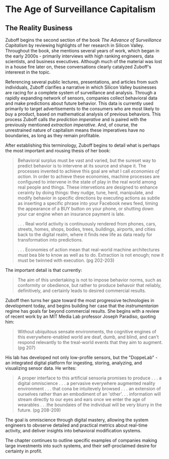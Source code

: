 # The Age of Surveillance Capitalism
## The Reality Business

Zuboff begins the second section of the book *The Advance of Surveillance Capitalism* by reviewing highlights of her research in Silicon Valley. Throughout the book, she mentions several years of work, which began in the early 2000s - primarily interviews with high ranking engineers, data scientists, and business executives. Although much of the material was lost in a house fire later on, these conversations clearly catalyzed Zuboff's intererest in the topic.

Referencing several public lectures, presentations, and articles from such individuals, Zuboff clarifies a narrative in which Silicon Valley businesses are racing for a complete system of surveillance and analysis. Through a rapidly expanding network of sensors, companies collect behavioral data and make predictions about future behavior. This data is currently used primarily to target advertisements to the consumers who are most likely to buy a product, based on mathematical analysis of previous behaviors. This process Zuboff calls *the prediction imperative* and is paired with the previously mentioned *extraction imperative*. And, of course, the unrestrained nature of capitalism means these imperatives have no boundaries, as long as they remain profitable.

After establishing this terminology, Zuboff begins to detail what is perhaps the most important and rousing thesis of her book:

> Behavioral surplus must be vast and varied, but the sureset way to predict behavior is to intervene at its source and shape it. The processes invented to achieve this goal are what I call *economies of action*. In order to achieve these economies, machine processes are configured to intervene in the state of play in the real world among real people and things. These intervetions are designed to enhance cerainty by doing things: they nudge, tune, herd, manipulate, and modify behavior in specific directions by executing actions as subtle as inserting a specific phrase into your Facebook news feed, timing the appearance of a BUY button on your phone, or shutting down your car engine when an insurance payment is late.
>
>. . . Real world activity is continuously rendered from phones, cars, streets, homes, shops, bodies, trees, buildings, airports, and cities back to the digital realm, where it finds new life as data ready for transformation into predictions. 
>
>. . . Economies of action mean that real-world machine architectures must bea ble to know as well as to do. Extraction is not enough; now it must be twinned with execution. (pg 202-203)

The important detail is that currently:
> The aim of this undertaking is not to impose behavior norms, such as conformity or obedience, but rather to produce behavoir that reliably, definitively, and certainly leads to desired commercial results.

Zuboff then turns her gaze toward the most progressive technologies in development today, and begins building her case that the *instrumentarian* regime has goals far beyond commercial results. She begins with a review of recent work by an MIT Media Lab professor Joseph Paradiso, quoting him:

> Without ubiquitous sensate environments, the cognitive engines of this everywhere-enabled world are deaf, dumb, and blind, and can't respond relevantly to the treal-world events that they aim to augment. (pg 207)

His lab has developed not only low-profile sensors, but the "DoppeLab" - an integrated digital platform for ingesting, storing, analyzing, and visualizing sensor data. He writes:

> A proper interface to this artificial sensoria promises to produce . . . a digital omniscience . . . a pervasive everywhere augmented reality environment . . . that cona be intuitevely browsed . . . an extension of ourselves rather than an embodiment of an 'other'. . . information will stream directly to our eyes and ears once we enter the age of wearables . . .the boundaies of the individual will be very blurry in the future. (pg 208-209)

The goal is omniscience through digital mastery, allowing the system engineers to obvserve detailed and practical metrics about real-time activity, and deliver insights into behavioral modification systems.

The chapter continues to outline specific examples of companies making large investments into such systems, and their self-proclaimed desire for certainty in profit.

